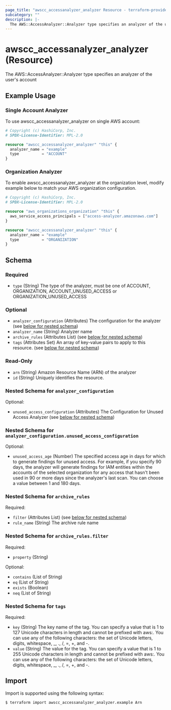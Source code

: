```yaml
---
page_title: "awscc_accessanalyzer_analyzer Resource - terraform-provider-awscc"
subcategory: ""
description: |-
  The AWS::AccessAnalyzer::Analyzer type specifies an analyzer of the user's account
---
```


# awscc_accessanalyzer_analyzer (Resource)

The AWS::AccessAnalyzer::Analyzer type specifies an analyzer of the user's account

## Example Usage

### Single Account Analyzer

To use awscc_accessanalyzer_analyzer on single AWS account:

```terraform
# Copyright (c) HashiCorp, Inc.
# SPDX-License-Identifier: MPL-2.0

resource "awscc_accessanalyzer_analyzer" "this" {
  analyzer_name = "example"
  type          = "ACCOUNT"
}
```

### Organization Analyzer

To enable awscc_accessanalyzer_analyzer at the organization level, modify example below to match your AWS organization configuration.

```terraform
# Copyright (c) HashiCorp, Inc.
# SPDX-License-Identifier: MPL-2.0

resource "aws_organizations_organization" "this" {
  aws_service_access_principals = ["access-analyzer.amazonaws.com"]
}

resource "awscc_accessanalyzer_analyzer" "this" {
  analyzer_name = "example"
  type          = "ORGANIZATION"
}
```

<!-- schema generated by tfplugindocs -->
## Schema

### Required

- `type` (String) The type of the analyzer, must be one of ACCOUNT, ORGANIZATION, ACCOUNT_UNUSED_ACCESS or ORGANIZATION_UNUSED_ACCESS

### Optional

- `analyzer_configuration` (Attributes) The configuration for the analyzer (see [below for nested schema](#nestedatt--analyzer_configuration))
- `analyzer_name` (String) Analyzer name
- `archive_rules` (Attributes List) (see [below for nested schema](#nestedatt--archive_rules))
- `tags` (Attributes Set) An array of key-value pairs to apply to this resource. (see [below for nested schema](#nestedatt--tags))

### Read-Only

- `arn` (String) Amazon Resource Name (ARN) of the analyzer
- `id` (String) Uniquely identifies the resource.

<a id="nestedatt--analyzer_configuration"></a>
### Nested Schema for `analyzer_configuration`

Optional:

- `unused_access_configuration` (Attributes) The Configuration for Unused Access Analyzer (see [below for nested schema](#nestedatt--analyzer_configuration--unused_access_configuration))

<a id="nestedatt--analyzer_configuration--unused_access_configuration"></a>
### Nested Schema for `analyzer_configuration.unused_access_configuration`

Optional:

- `unused_access_age` (Number) The specified access age in days for which to generate findings for unused access. For example, if you specify 90 days, the analyzer will generate findings for IAM entities within the accounts of the selected organization for any access that hasn't been used in 90 or more days since the analyzer's last scan. You can choose a value between 1 and 180 days.



<a id="nestedatt--archive_rules"></a>
### Nested Schema for `archive_rules`

Required:

- `filter` (Attributes List) (see [below for nested schema](#nestedatt--archive_rules--filter))
- `rule_name` (String) The archive rule name

<a id="nestedatt--archive_rules--filter"></a>
### Nested Schema for `archive_rules.filter`

Required:

- `property` (String)

Optional:

- `contains` (List of String)
- `eq` (List of String)
- `exists` (Boolean)
- `neq` (List of String)



<a id="nestedatt--tags"></a>
### Nested Schema for `tags`

Required:

- `key` (String) The key name of the tag. You can specify a value that is 1 to 127 Unicode characters in length and cannot be prefixed with aws:. You can use any of the following characters: the set of Unicode letters, digits, whitespace, _, ., /, =, +, and -.
- `value` (String) The value for the tag. You can specify a value that is 1 to 255 Unicode characters in length and cannot be prefixed with aws:. You can use any of the following characters: the set of Unicode letters, digits, whitespace, _, ., /, =, +, and -.

## Import

Import is supported using the following syntax:

```shell
$ terraform import awscc_accessanalyzer_analyzer.example Arn
```